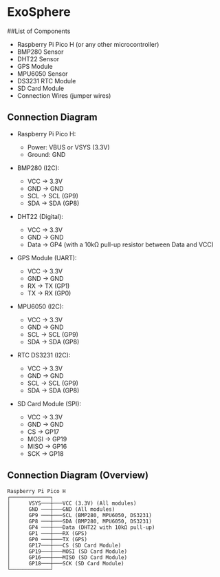# ExoSphere

##List of Components

- Raspberry Pi Pico H (or any other microcontroller)
- BMP280 Sensor
- DHT22 Sensor
- GPS Module
- MPU6050 Sensor
- DS3231 RTC Module
- SD Card Module
- Connection Wires (jumper wires)

## Connection Diagram

- Raspberry Pi Pico H:
  - Power: VBUS or VSYS (3.3V)
  - Ground: GND

- BMP280 (I2C):
  - VCC → 3.3V
  - GND → GND
  - SCL → SCL (GP9)
  - SDA → SDA (GP8)

- DHT22 (Digital):
  - VCC → 3.3V
  - GND → GND
  - Data → GP4 (with a 10kΩ pull-up resistor between Data and VCC)

- GPS Module (UART):
  - VCC → 3.3V
  - GND → GND
  - RX → TX (GP1)
  - TX → RX (GP0)

- MPU6050 (I2C):
  - VCC → 3.3V
  - GND → GND
  - SCL → SCL (GP9)
  - SDA → SDA (GP8)

- RTC DS3231 (I2C):
  - VCC → 3.3V
  - GND → GND
  - SCL → SCL (GP9)
  - SDA → SDA (GP8)

- SD Card Module (SPI):
  - VCC → 3.3V
  - GND → GND
  - CS → GP17
  - MOSI → GP19
  - MISO → GP16
  - SCK → GP18

## Connection Diagram (Overview)
```text
Raspberry Pi Pico H
┌─────────────┐
│      VSYS───┼───VCC (3.3V) (All modules)
│      GND ───┼───GND (All modules)
│      GP9 ───┼───SCL (BMP280, MPU6050, DS3231)
│      GP8 ───┼───SDA (BMP280, MPU6050, DS3231)
│      GP4 ───┼───Data (DHT22 with 10kΩ pull-up)
│      GP1 ───┼───RX (GPS)
│      GP0 ───┼───TX (GPS)
│      GP17───┼───CS (SD Card Module)
│      GP19───┼───MOSI (SD Card Module)
│      GP16───┼───MISO (SD Card Module)
│      GP18───┼───SCK (SD Card Module)
└─────────────┘
```
